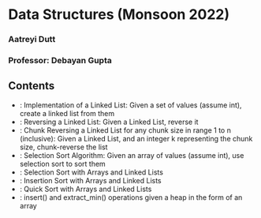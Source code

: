 # Data Structures (Monsoon 2022)
### Aatreyi Dutt
### Professor: Debayan Gupta

## Contents
- : Implementation of a Linked List: Given a set of values (assume int), create a linked list from them
- : Reversing a Linked List: Given a Linked List, reverse it
- : Chunk Reversing a Linked List for any chunk size in range 1 to n (inclusive): Given a Linked List, and an integer k representing the chunk size, chunk-reverse the list
- : Selection Sort Algorithm: Given an array of values (assume int), use selection sort to sort them
- : Selection Sort with Arrays and Linked Lists
- : Insertion Sort with Arrays and Linked Lists
- : Quick Sort with Arrays and Linked Lists
- : insert() and extract_min() operations given a heap in the form of an array
